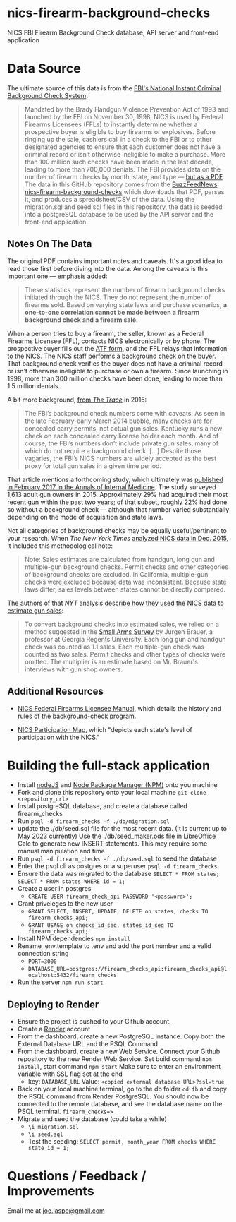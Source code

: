 # nics-firearm-background-checks
NICS FBI Firearm Background Check database, API server and front-end application

# Data Source
The ultimate source of this data is from the [FBI's National Instant Criminal Background Check System](https://www.fbi.gov/how-we-can-help-you/more-fbi-services-and-information/nics).
> Mandated by the Brady Handgun Violence Prevention Act of 1993 and launched by the FBI on November 30, 1998, NICS is used by Federal Firearms Licensees (FFLs) to instantly determine whether a prospective buyer is eligible to buy firearms or explosives. Before ringing up the sale, cashiers call in a check to the FBI or to other designated agencies to ensure that each customer does not have a criminal record or isn’t otherwise ineligible to make a purchase. More than 100 million such checks have been made in the last decade, leading to more than 700,000 denials.
The FBI provides data on the number of firearm checks by month, state, and type — [but as a PDF](https://www.fbi.gov/file-repository/nics_firearm_checks_-_month_year_by_state_type.pdf/view). The data in this GitHub repository comes from the [BuzzFeedNews nics-firearm-background-checks](https://github.com/BuzzFeedNews/nics-firearm-background-checks/) which downloads that PDF, parses it, and produces a spreadsheet/CSV of the data. Using the migration.sql and seed.sql files in this repository, the data is seeded into a postgreSQL database to be used by the API server and the front-end application.

## Notes On The Data

The original PDF contains important notes and caveats. It's a good idea to read those first before diving into the data. Among the caveats is this important one — emphasis added:

> These statistics represent the number of firearm background checks initiated through the NICS. They do not represent the number of firearms sold. Based on varying state laws and purchase scenarios, __a one-to-one correlation cannot be made between a firearm background check and a firearm sale__.

When a person tries to buy a firearm, the seller, known as a Federal Firearms Licensee (FFL), contacts NICS electronically or by phone. The prospective buyer fills out the [ATF form](https://www.atf.gov/firearms/atf-form-4473-firearms-transaction-record-revisions), and the FFL relays that information to the NICS. The NICS staff performs a background check on the buyer. That background check verifies the buyer does not have a criminal record or isn't otherwise ineligible to purchase or own a firearm. Since launching in 1998, more than 300 million checks have been done, leading to more than 1.5 million denials.

A bit more background, [from *The Trace*](http://www.thetrace.org/2015/11/black-friday-gun-sales-background-checks/) in 2015:

> The FBI’s background check numbers come with caveats: As seen in the late February-early March 2014 bubble, many checks are for concealed carry permits, not actual gun sales. Kentucky runs a new check on each concealed carry license holder each month. And of course, the FBI’s numbers don’t include private gun sales, many of which do not require a background check. [...] Despite those vagaries, the FBI’s NICS numbers are widely accepted as the best proxy for total gun sales in a given time period.

That article mentions a forthcoming study, which ultimately was [published in February 2017 in the Annals of Internal Medicine](https://www.acpjournals.org/doi/10.7326/M16-1590). The study surveyed 1,613 adult gun owners in 2015. Approximately 29% had acquired their most recent gun within the past two years; of that subset, roughly 22% had done so without a background check — although that number varied substantially depending on the mode of acquisition and state laws.

Not all categories of background checks may be equally useful/pertinent to your research. When *The New York Times* [analyzed NICS data in Dec. 2015](http://www.nytimes.com/interactive/2015/12/10/us/gun-sales-terrorism-obama-restrictions.html), it included this methodological note:

> Note: Sales estimates are calculated from handgun, long gun and multiple-gun background checks. Permit checks and other categories of background checks are excluded. In California, multiple-gun checks were excluded because data was inconsistent. Because state laws differ, sales levels between states cannot be directly compared.

The authors of that *NYT* analysis [describe how they used the NICS data to estimate gun sales](https://github.com/NYTimes/gun-sales#getting-gun-sales-estimates-from-background-checks):

> To convert background checks into estimated sales, we relied on a method suggested in the [Small Arms Survey](http://www.smallarmssurvey.org/fileadmin/docs/F-Working-papers/SAS-WP14-US-Firearms-Industry.pdf) by Jurgen Brauer, a professor at Georgia Regents University. Each long gun and handgun check was counted as 1.1 sales. Each multiple-gun check was counted as two sales. Permit checks and other types of checks were omitted. The multiplier is an estimate based on Mr. Brauer's interviews with gun shop owners.

## Additional Resources

- [NICS Federal Firearms Licensee Manual](https://www.fbi.gov/file-repository/nics-firearms-licensee-manual-111811.pdf/view), which details the history and rules of the background-check program.

- [NICS Participation Map](https://www.fbi.gov/file-repository/nics-participation-map.pdf/view), which "depicts each state's level of participation with the NICS."

# Building the full-stack application

- Install [nodeJS](https://nodejs.org) and [Node Package Manager (NPM)](https://docs.npmjs.com/downloading-and-installing-node-js-and-npm) onto you machine
- Fork and clone this repository onto your local machine `git clone <repository_url>`
- Install postgreSQL database, and create a database called firearm_checks
- Run `psql -d firearm_checks -f ./db/migration.sql`
- update the ./db/seed.sql file for the most recent data. (It is current up to May 2023 currently) Use the ./db/seed_maker.ods file in LibreOffice Calc to generate new INSERT statements. This may require some manual manipulation and time
- Run `psql -d firearm_checks -f ./db/seed.sql` to seed the database
- Enter the psql cli as postgres or a superuser `psql -d firearm_checks`
- Ensure the data was migrated to the database `SELECT * FROM states;` `SELECT * FROM states WHERE id = 1;`
- Create a user in postgres 
  - `CREATE USER firearm_check_api PASSWORD '<password>';`
- Grant priveleges to the new user 
  - `GRANT SELECT, INSERT, UPDATE, DELETE on states, checks TO firearm_checks_api;` 
  - `GRANT USAGE on checks_id_seq, states_id_seq TO firearm_checks_api;`
- Install NPM dependencies `npm install`
- Rename .env.template to .env and add the port number and a valid connection string 
  - `PORT=3000`
  - `DATABASE_URL=postgres://firearm_checks_api:firearm_checks_api@localhost:5432/firearm_checks`
- Run the server `npm run start`
## Deploying to Render
- Ensure the project is pushed to your Github account. 
- Create a [Render](https://www.render.com) account
- From the dashboard, create a new PostgreSQL instance. Copy both the External Database URL and the PSQL Command
- From the dashboard, create a new Web Service. Connect your Github repository to the new Render Web Service. Set build command `npm install`, start command `npm start` Make sure to enter an environment variable with SSL flag set at the end 
  - key: `DATABASE_URL` Value: `<copied external database URL>?ssl=true` 
- Back on your local machine terminal, go to the db folder `cd fb` and copy the PSQL command from Render PostgreSQL. You should now be connected to the remote database, and see the database name on the PSQL terminal. `firearm_checks=>`
- Migrate and seed the database (could take a while)
  - `\i migration.sql`
  - `\i seed.sql`
  - Test the seeding: `SELECT permit, month_year FROM checks WHERE state_id = 1;`


# Questions / Feedback / Improvements

Email me at joe.laspe@gmail.com


